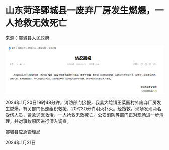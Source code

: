 # 山东菏泽鄄城县一废弃厂房发生燃爆，一人抢救无效死亡

来源：鄄城县人民政府

![5d61cdad8422bb944336340199680142.jpg](https://raw.githubusercontent.com/qqhsx/qqnews_image/main/2024/01/21/山东菏泽鄄城县一废弃厂房发生燃爆，一人抢救无效死亡/5d61cdad8422bb944336340199680142.jpg)

2024年1月20日19时48分许，消防部门接报，我县大埝镇王菜园村外废弃厂房发生燃爆，有关部门迅速组织救援，20时30分许明火扑灭。经搜救，现场发现两名受伤人员，紧急送医救治，一人抢救无效死亡。公安消防等部门正对现场进一步清理，并对事故原因进行深入调查。

鄄城县应急管理局

2024年1月21日

